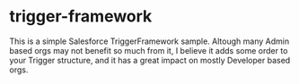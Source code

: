 # trigger-framework
This is a simple Salesforce TriggerFramework sample. Altough many Admin based orgs may not benefit so much from it, I believe it adds some order to your Trigger structure, and it has a great impact on mostly Developer based orgs.

